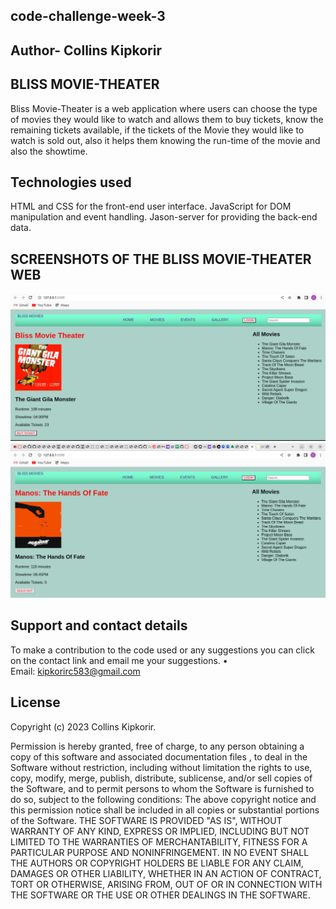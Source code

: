 ## code-challenge-week-3
## Author- Collins Kipkorir
## BLISS MOVIE-THEATER
Bliss Movie-Theater is a web application where users can choose the type of movies they would like to watch and allows them to buy tickets, know the remaining tickets available, if the tickets of the Movie they would like to watch is sold out, also it helps them knowing the run-time of the movie and also the showtime.
## Technologies used
HTML and CSS for the front-end user interface. JavaScript for DOM manipulation and event handling. Jason-server for providing the back-end data.
## SCREENSHOTS OF THE BLISS MOVIE-THEATER WEB

<img src= "./movi.png">
<img src="./movie2.png">

## Support and contact details 
To make a contribution to the code used or any suggestions you can click on the contact link and email me your suggestions.
    • Email: kipkorirc583@gmail.com
## License
 Copyright (c) 2023 Collins Kipkorir.

Permission is hereby granted, free of charge, to any person obtaining a copy of this software and associated documentation files , to deal in the Software without restriction, including without limitation the rights to use, copy, modify, merge, publish, distribute, sublicense, and/or sell copies of the Software, and to permit persons to whom the Software is furnished to do so, subject to the following conditions:
The above copyright notice and this permission notice shall be included in all copies or substantial portions of the Software.
THE SOFTWARE IS PROVIDED "AS IS", WITHOUT WARRANTY OF ANY KIND, EXPRESS OR IMPLIED, INCLUDING BUT NOT LIMITED TO THE WARRANTIES OF MERCHANTABILITY, FITNESS FOR A PARTICULAR PURPOSE AND NONINFRINGEMENT. IN NO EVENT SHALL THE AUTHORS OR COPYRIGHT HOLDERS BE LIABLE FOR ANY CLAIM, DAMAGES OR OTHER LIABILITY, WHETHER IN AN ACTION OF CONTRACT, TORT OR OTHERWISE, ARISING FROM, OUT OF OR IN CONNECTION WITH THE SOFTWARE OR THE USE OR OTHER DEALINGS IN THE SOFTWARE.
